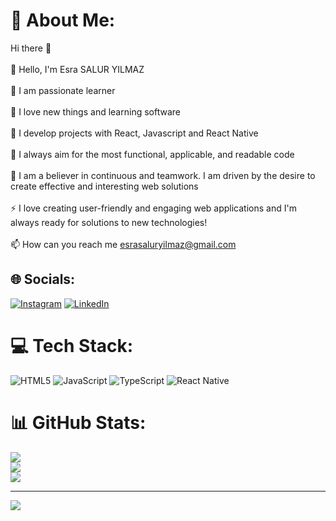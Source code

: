 # 💫 About Me:
Hi there 👋<br><br>👋 Hello, I'm Esra SALUR YILMAZ<br><br>🌱 I am passionate learner<br><br>🤭 I love new things and learning software<br><br>🔮 I develop projects with React, Javascript and React Native<br><br>👀 I always aim for the most functional, applicable, and readable code<br><br>💞️ I am a believer in continuous and teamwork. I am driven by the desire to create effective and interesting web solutions<br><br>⚡ I love creating user-friendly and engaging web applications and I'm always ready for solutions to new technologies!<br><br>📫 How can you reach me esrasaluryilmaz@gmail.com


## 🌐 Socials:
[![Instagram](https://img.shields.io/badge/Instagram-%23E4405F.svg?logo=Instagram&logoColor=white)](https://instagram.com/https://www.instagram.com/esraandothers?%20igsh=MWx5cWs1OXplNjlpbw%3D%3D&utm_source=qr) [![LinkedIn](https://img.shields.io/badge/LinkedIn-%230077B5.svg?logo=linkedin&logoColor=white)](https://linkedin.com/in/https://www.linkedin.com/in/esra-salur-yilmaz-286013227/) 

# 💻 Tech Stack:
![HTML5](https://img.shields.io/badge/html5-%23E34F26.svg?style=for-the-badge&logo=html5&logoColor=white) ![JavaScript](https://img.shields.io/badge/javascript-%23323330.svg?style=for-the-badge&logo=javascript&logoColor=%23F7DF1E) ![TypeScript](https://img.shields.io/badge/typescript-%23007ACC.svg?style=for-the-badge&logo=typescript&logoColor=white) ![React Native](https://img.shields.io/badge/react_native-%2320232a.svg?style=for-the-badge&logo=react&logoColor=%2361DAFB)
# 📊 GitHub Stats:
![](https://github-readme-stats.vercel.app/api?username=esrasaluryilmaz&theme=dark&hide_border=false&include_all_commits=false&count_private=false)<br/>
![](https://github-readme-streak-stats.herokuapp.com/?user=esrasaluryilmaz&theme=dark&hide_border=false)<br/>
![](https://github-readme-stats.vercel.app/api/top-langs/?username=esrasaluryilmaz&theme=dark&hide_border=false&include_all_commits=false&count_private=false&layout=compact)

---
[![](https://visitcount.itsvg.in/api?id=esrasaluryilmaz&icon=0&color=4)](https://visitcount.itsvg.in)

<!-- Proudly created with GPRM ( https://gprm.itsvg.in ) -->
